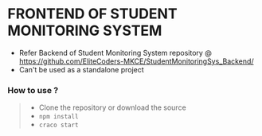 # FRONTEND OF STUDENT MONITORING SYSTEM

 * Refer Backend of Student Monitoring System repository @ https://github.com/EliteCoders-MKCE/StudentMonitoringSys_Backend/
 * Can't be used as a standalone project
 
### How to use ?
  > * Clone the repository or download the source
  > * `npm install`
  > * `craco start`
